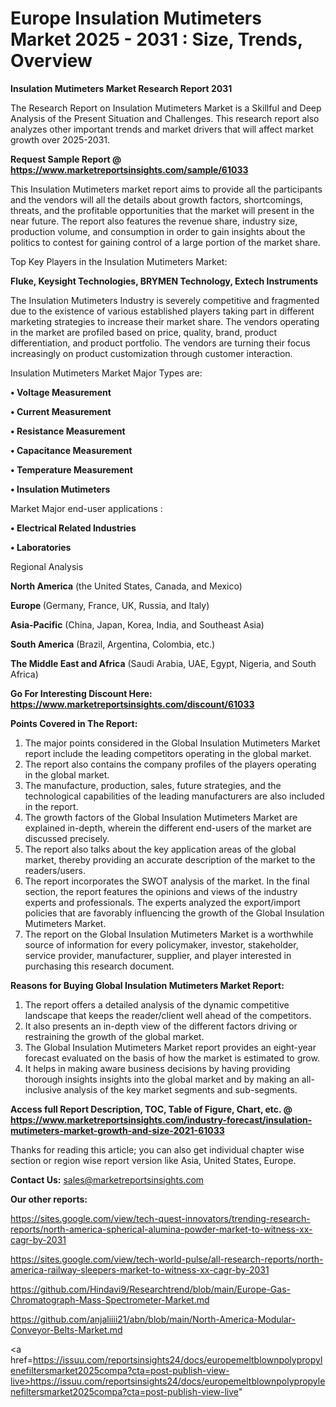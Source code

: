 # Europe Insulation Mutimeters Market 2025 - 2031 : Size, Trends, Overview

<strong>Insulation Mutimeters Market Research Report 2031</strong>

The Research Report on Insulation Mutimeters Market is a Skillful and Deep Analysis of the Present Situation and Challenges. This research report also analyzes other important trends and market drivers that will affect market growth over 2025-2031.

<strong>Request Sample Report @ <a href=https://www.marketreportsinsights.com/sample/61033>https://www.marketreportsinsights.com/sample/61033</a></strong>

This Insulation Mutimeters market report aims to provide all the participants and the vendors will all the details about growth factors, shortcomings, threats, and the profitable opportunities that the market will present in the near future. The report also features the revenue share, industry size, production volume, and consumption in order to gain insights about the politics to contest for gaining control of a large portion of the market share.

Top Key Players in the Insulation Mutimeters Market:

<strong>Fluke, Keysight Technologies, BRYMEN Technology, Extech Instruments</strong>

The Insulation Mutimeters Industry is severely competitive and fragmented due to the existence of various established players taking part in different marketing strategies to increase their market share. The vendors operating in the market are profiled based on price, quality, brand, product differentiation, and product portfolio. The vendors are turning their focus increasingly on product customization through customer interaction.

Insulation Mutimeters Market Major Types are:

<strong>• Voltage Measurement

• Current Measurement

• Resistance Measurement

• Capacitance Measurement

• Temperature Measurement

• Insulation Mutimeters</strong>

Market Major end-user applications :

<strong>• Electrical Related Industries

• Laboratories</strong>

Regional Analysis

</u><strong><b>North America</b></strong> (the United States, Canada, and Mexico)

<strong><b>Europe </b></strong>(Germany, France, UK, Russia, and Italy)

<strong><b>Asia-Pacific</b></strong> (China, Japan, Korea, India, and Southeast Asia)

<strong><b>South America</b></strong> (Brazil, Argentina, Colombia, etc.)

<strong><b>The Middle East and Africa</b></strong> (Saudi Arabia, UAE, Egypt, Nigeria, and South Africa)

<strong>Go For Interesting Discount Here: <a href=https://www.marketreportsinsights.com/discount/61033>https://www.marketreportsinsights.com/discount/61033</a></strong>

<strong>Points Covered in The Report:</strong>
<ol>
  <li>The major points considered in the Global Insulation Mutimeters Market report include the leading competitors operating in the global market.</li>
  <li>The report also contains the company profiles of the players operating in the global market.</li>
  <li>The manufacture, production, sales, future strategies, and the technological capabilities of the leading manufacturers are also included in the report.</li>
  <li>The growth factors of the Global Insulation Mutimeters Market are explained in-depth, wherein the different end-users of the market are discussed precisely.</li>
  <li>The report also talks about the key application areas of the global market, thereby providing an accurate description of the market to the readers/users.</li>
  <li>The report incorporates the SWOT analysis of the market. In the final section, the report features the opinions and views of the industry experts and professionals. The experts analyzed the export/import policies that are favorably influencing the growth of the Global Insulation Mutimeters Market.</li>
  <li>The report on the Global Insulation Mutimeters Market is a worthwhile source of information for every policymaker, investor, stakeholder, service provider, manufacturer, supplier, and player interested in purchasing this research document.</li>
</ol>
<strong>Reasons for Buying Global Insulation Mutimeters Market Report:</strong>

<ol>
  <li>The report offers a detailed analysis of the dynamic competitive landscape that keeps the reader/client well ahead of the competitors.</li>
  <li>It also presents an in-depth view of the different factors driving or restraining the growth of the global market.</li>
  <li>The Global Insulation Mutimeters Market report provides an eight-year forecast evaluated on the basis of how the market is estimated to grow.</li>
  <li>It helps in making aware business decisions by having providing thorough insights insights into the global market and by making an all-inclusive analysis of the key market segments and sub-segments.</li>
</ol>
<strong>Access full Report Description, TOC, Table of Figure, Chart, etc. @ <a href=https://www.marketreportsinsights.com/industry-forecast/insulation-mutimeters-market-growth-and-size-2021-61033>https://www.marketreportsinsights.com/industry-forecast/insulation-mutimeters-market-growth-and-size-2021-61033</a></strong>


Thanks for reading this article; you can also get individual chapter wise section or region wise report version like Asia, United States, Europe.

<strong>Contact Us:</strong>
sales@marketreportsinsights.com

<strong>Our other reports:</strong>

<a href=https://sites.google.com/view/tech-quest-innovators/trending-research-reports/north-america-spherical-alumina-powder-market-to-witness-xx-cagr-by-2031>https://sites.google.com/view/tech-quest-innovators/trending-research-reports/north-america-spherical-alumina-powder-market-to-witness-xx-cagr-by-2031</a>

<a href=https://sites.google.com/view/tech-world-pulse/all-research-reports/north-america-railway-sleepers-market-to-witness-xx-cagr-by-2031>https://sites.google.com/view/tech-world-pulse/all-research-reports/north-america-railway-sleepers-market-to-witness-xx-cagr-by-2031</a>

<a href=https://github.com/Hindavi9/Researchtrend/blob/main/Europe-Gas-Chromatograph-Mass-Spectrometer-Market.md>https://github.com/Hindavi9/Researchtrend/blob/main/Europe-Gas-Chromatograph-Mass-Spectrometer-Market.md</a>

<a href=https://github.com/anjaliiii21/abn/blob/main/North-America-Modular-Conveyor-Belts-Market.md>https://github.com/anjaliiii21/abn/blob/main/North-America-Modular-Conveyor-Belts-Market.md</a>

<a href=https://issuu.com/reportsinsights24/docs/europemeltblownpolypropylenefiltersmarket2025compa?cta=post-publish-view-live>https://issuu.com/reportsinsights24/docs/europemeltblownpolypropylenefiltersmarket2025compa?cta=post-publish-view-live</a>"
